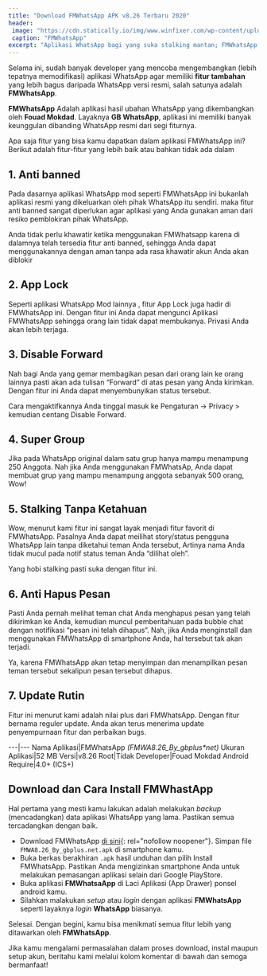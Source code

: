 ```yaml
---
title: "Download FMWhatsApp APK v8.26 Terbaru 2020"
header:
 image: "https://cdn.statically.io/img/www.winfixer.com/wp-content/uploads/2020/04/FM-WhatsApp.jpg"
 caption: "FMWhatsApp"
excerpt: "Aplikasi WhatsApp bagi yang suka stalking mantan; FMWhatsApp APK v8.26 versi Terbaru 2020"
---
```

Selama ini, sudah banyak developer yang mencoba mengembangkan (lebih tepatnya memodifikasi) aplikasi WhatsApp agar memiliki **fitur tambahan** yang lebih bagus daripada WhatsApp versi resmi, salah satunya adalah **FMWhatsApp**.

**FMWhatsApp** Adalah aplikasi hasil ubahan WhatsApp yang dikembangkan oleh **Fouad Mokdad**. Layaknya **GB WhatsApp**, aplikasi ini memiliki banyak keunggulan dibanding WhatsApp resmi dari segi fiturnya.

Apa saja fitur yang bisa kamu dapatkan dalam aplikasi FMWhatsApp ini? Berikut adalah fitur-fitur yang lebih baik atau bahkan tidak ada dalam 

## 1. Anti banned 

Pada dasarnya aplikasi WhatsApp mod seperti FMWhatsApp ini bukanlah aplikasi resmi yang dikeluarkan oleh pihak WhatsApp itu sendiri.  maka fitur anti banned sangat diperlukan agar aplikasi yang Anda gunakan aman dari resiko pemblokiran pihak WhatsApp.
   
Anda tidak perlu khawatir ketika menggunakan FMWhatsapp karena di dalamnya telah tersedia fitur anti banned,  sehingga Anda dapat menggunakannya dengan aman tanpa ada rasa khawatir akun Anda akan diblokir

## 2. App Lock

Seperti aplikasi WhatsApp Mod lainnya , fitur App Lock juga hadir di FMWhatsApp ini. Dengan fitur ini Anda dapat mengunci Aplikasi FMWhatsApp sehingga orang lain tidak dapat membukanya. Privasi Anda akan lebih terjaga.

## 3. Disable Forward

Nah bagi Anda yang gemar membagikan pesan dari orang lain ke orang lainnya pasti akan ada tulisan “Forward” di atas pesan yang Anda kirimkan. Dengan fitur ini Anda dapat menyembunyikan status tersebut.

Cara mengaktifkannya Anda tinggal masuk ke Pengaturan -> Privacy > kemudian centang Disable Forward.

## 4. Super Group

Jika pada WhatsApp original dalam satu grup hanya mampu menampung 250 Anggota. Nah jika Anda menggunakan FMWhatsAp, Anda dapat membuat grup yang mampu menampung anggota sebanyak 500 orang, Wow!

## 5. Stalking Tanpa Ketahuan

Wow, menurut kami fitur ini sangat layak menjadi fitur favorit di FMWhatsApp. Pasalnya Anda dapat meilihat story/status pengguna WhatsApp lain tanpa diketahui teman Anda tersebut, Artinya nama Anda tidak mucul pada notif status teman Anda “dilihat oleh”.
   
Yang hobi stalking pasti suka dengan fitur ini.

## 6. Anti Hapus Pesan

Pasti Anda pernah melihat teman chat Anda menghapus pesan yang telah dikirimkan ke Anda, kemudian muncul pemberitahuan pada bubble chat dengan notifikasi “pesan ini telah dihapus“. Nah, jika Anda menginstall dan menggunakan FMWhatsApp di smartphone Anda, hal tersebut tak akan terjadi.
   
Ya, karena FMWhatsApp akan tetap menyimpan dan menampilkan pesan teman tersebut sekalipun pesan tersebut dihapus.

## 7. Update Rutin

Fitur ini menurut kami adalah nilai plus dari FMWhatsApp. Dengan fitur bernama reguler update. Anda akan terus menerima update penyempurnaan fitur dan perbaikan bugs.

---|---
Nama Aplikasi|FMWhatsApp _(FMWA8.26_By_gbplus*net)_
Ukuran Aplikasi|52 MB
Versi|v8.26
Root|Tidak
Developer|Fouad Mokdad
Android Require|4.0+ (ICS+)

## Download dan Cara Install FMWhastApp

Hal pertama yang mesti kamu lakukan adalah melakukan _backup_ (mencadangkan) data aplikasi WhatsApp yang lama. Pastikan semua tercadangkan dengan baik.

- Download FMWhatsApp [di sini](https://bit.ly/2XOsken){: rel="nofollow noopener"}. Simpan file `FMWA8.26_By_gbplus.net.apk` di smartphone kamu.
- Buka berkas berakhiran `.apk` hasil unduhan dan pilih Install FMWhatsApp. Pastikan Anda mengizinkan smartphone Anda untuk melakukan pemasangan aplikasi selain dari Google PlayStore.
- Buka aplikasi **FMWhatsaApp** di Laci Aplikasi (App Drawer) ponsel android kamu.
- Silahkan malakukan _setup_ atau _login_ dengan aplikasi **FMWhatsApp** seperti layaknya _login_ **WhatsApp** biasanya.

Selesai. Dengan begini, kamu bisa menikmati semua fitur lebih yang ditawarkan oleh **FMWhatsApp**.

Jika kamu mengalami permasalahan dalam proses download, instal maupun setup akun, beritahu kami melalui kolom komentar di bawah dan semoga bermanfaat!
